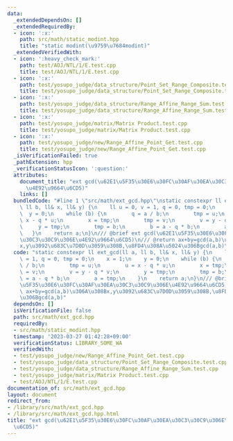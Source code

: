 ```yaml
---
data:
  _extendedDependsOn: []
  _extendedRequiredBy:
  - icon: ':x:'
    path: src/math/static_modint.hpp
    title: "static modint(\u9759\u7684modint)"
  _extendedVerifiedWith:
  - icon: ':heavy_check_mark:'
    path: test/AOJ/NTL/1/E.test.cpp
    title: test/AOJ/NTL/1/E.test.cpp
  - icon: ':x:'
    path: test/yosupo_judge/data_structure/Point_Set_Range_Composite.test.cpp
    title: test/yosupo_judge/data_structure/Point_Set_Range_Composite.test.cpp
  - icon: ':x:'
    path: test/yosupo_judge/data_structure/Range_Affine_Range_Sum.test.cpp
    title: test/yosupo_judge/data_structure/Range_Affine_Range_Sum.test.cpp
  - icon: ':x:'
    path: test/yosupo_judge/matrix/Matrix Product.test.cpp
    title: test/yosupo_judge/matrix/Matrix Product.test.cpp
  - icon: ':x:'
    path: test/yosupo_judge/new/Range_Affine_Point_Get.test.cpp
    title: test/yosupo_judge/new/Range_Affine_Point_Get.test.cpp
  _isVerificationFailed: true
  _pathExtension: hpp
  _verificationStatusIcon: ':question:'
  attributes:
    document_title: "ext gcd(\u62E1\u5F35\u30E6\u30FC\u30AF\u30EA\u30C3\u30C9\u306E\
      \u4E92\u9664\u6CD5)"
    links: []
  bundledCode: "#line 1 \"src/math/ext_gcd.hpp\"\nstatic constexpr ll ext_gcd(ll a,\
    \ ll b, ll& x, ll& y) {\n    ll u = 0, v = 1, q = 0, tmp = 0;\n    x = 1;\n  \
    \  y = 0;\n    while (b) {\n        q = a / b;\n        tmp = u;\n        u =\
    \ x - q * u;\n        x = tmp;\n        tmp = v;\n        v = y - q * v;\n   \
    \     y = tmp;\n        tmp = b;\n        b = a - q * b;\n        a = tmp;\n \
    \   }\n    return a;\n}\n/// @brief ext gcd(\u62E1\u5F35\u30E6\u30FC\u30AF\u30EA\
    \u30C3\u30C9\u306E\u4E92\u9664\u6CD5)\n/// @return ax+by=gcd(a,b)\u306A\u308B\
    x,y\u3092\u683C\u7D0D\u3059\u308B,\u8FD4\u308A\u5024\u306Bgcd(a,b)\n"
  code: "static constexpr ll ext_gcd(ll a, ll b, ll& x, ll& y) {\n    ll u = 0, v\
    \ = 1, q = 0, tmp = 0;\n    x = 1;\n    y = 0;\n    while (b) {\n        q = a\
    \ / b;\n        tmp = u;\n        u = x - q * u;\n        x = tmp;\n        tmp\
    \ = v;\n        v = y - q * v;\n        y = tmp;\n        tmp = b;\n        b\
    \ = a - q * b;\n        a = tmp;\n    }\n    return a;\n}\n/// @brief ext gcd(\u62E1\
    \u5F35\u30E6\u30FC\u30AF\u30EA\u30C3\u30C9\u306E\u4E92\u9664\u6CD5)\n/// @return\
    \ ax+by=gcd(a,b)\u306A\u308Bx,y\u3092\u683C\u7D0D\u3059\u308B,\u8FD4\u308A\u5024\
    \u306Bgcd(a,b)"
  dependsOn: []
  isVerificationFile: false
  path: src/math/ext_gcd.hpp
  requiredBy:
  - src/math/static_modint.hpp
  timestamp: '2023-03-27 01:42:28+09:00'
  verificationStatus: LIBRARY_SOME_WA
  verifiedWith:
  - test/yosupo_judge/new/Range_Affine_Point_Get.test.cpp
  - test/yosupo_judge/data_structure/Point_Set_Range_Composite.test.cpp
  - test/yosupo_judge/data_structure/Range_Affine_Range_Sum.test.cpp
  - test/yosupo_judge/matrix/Matrix Product.test.cpp
  - test/AOJ/NTL/1/E.test.cpp
documentation_of: src/math/ext_gcd.hpp
layout: document
redirect_from:
- /library/src/math/ext_gcd.hpp
- /library/src/math/ext_gcd.hpp.html
title: "ext gcd(\u62E1\u5F35\u30E6\u30FC\u30AF\u30EA\u30C3\u30C9\u306E\u4E92\u9664\
  \u6CD5)"
---
```

